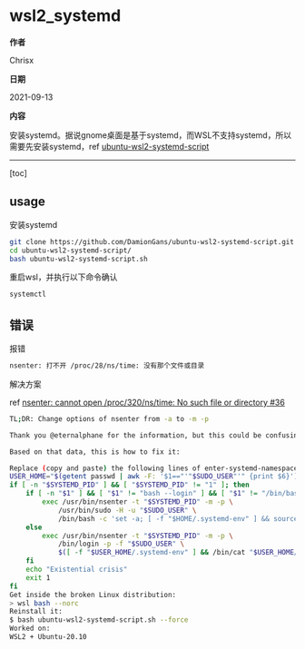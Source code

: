 # wsl2_systemd

**作者**

Chrisx

**日期**

2021-09-13

**内容**

安装systemd。据说gnome桌面是基于systemd，而WSL不支持systemd，所以需要先安装systemd，ref [ubuntu-wsl2-systemd-script](https://github.com/DamionGans/ubuntu-wsl2-systemd-script)

----

[toc]

## usage

安装systemd

```sh
git clone https://github.com/DamionGans/ubuntu-wsl2-systemd-script.git
cd ubuntu-wsl2-systemd-script/
bash ubuntu-wsl2-systemd-script.sh
```

重启wsl，并执行以下命令确认

```sh
systemctl
```

## 错误

报错

```sh
nsenter: 打不开 /proc/28/ns/time: 没有那个文件或目录

```

解决方案

ref [nsenter: cannot open /proc/320/ns/time: No such file or directory #36](https://github.com/DamionGans/ubuntu-wsl2-systemd-script/issues/36)

```sh
TL;DR: Change options of nsenter from -a to -m -p

Thank you @eternalphane for the information, but this could be confusing for some people.

Based on that data, this is how to fix it:

Replace (copy and paste) the following lines of enter-systemd-namespace file. You can do it on Windows side.
USER_HOME="$(getent passwd | awk -F: '$1=="'"$SUDO_USER"'" {print $6}')"
if [ -n "$SYSTEMD_PID" ] && [ "$SYSTEMD_PID" != "1" ]; then
    if [ -n "$1" ] && [ "$1" != "bash --login" ] && [ "$1" != "/bin/bash --login" ]; then
        exec /usr/bin/nsenter -t "$SYSTEMD_PID" -m -p \
            /usr/bin/sudo -H -u "$SUDO_USER" \
            /bin/bash -c 'set -a; [ -f "$HOME/.systemd-env" ] && source "$HOME/.systemd-env"; set +a; exec bash -c '"$(printf "%q" "$@")"
    else
        exec /usr/bin/nsenter -t "$SYSTEMD_PID" -m -p \
            /bin/login -p -f "$SUDO_USER" \
            $([ -f "$USER_HOME/.systemd-env" ] && /bin/cat "$USER_HOME/.systemd-env" | xargs printf ' %q')
    fi
    echo "Existential crisis"
    exit 1
fi
Get inside the broken Linux distribution:
> wsl bash --norc
Reinstall it:
$ bash ubuntu-wsl2-systemd-script.sh --force
Worked on:
WSL2 + Ubuntu-20.10
```